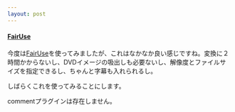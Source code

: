 ```yaml
---
layout: post
---
```

<h4><a href="http://www.fairusewizard.com/">FairUse</a></h4>
<p>今度は<a href="http://www.fairusewizard.com/">FairUse</a>を使ってみましたが、これはなかなか良い感じですね。変換に２時間かからないし、DVDイメージの吸出しも必要ないし、解像度とファイルサイズを指定できるし、ちゃんと字幕も入れられるし。</p>
<p>しばらくこれを使ってみることにします。</p>
<p><span class="error">commentプラグインは存在しません。</span> </p>

